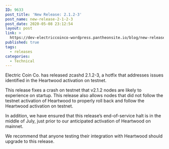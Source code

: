 ```yaml
---
ID: 9633
post_title: 'New Release: 2.1.2-3'
post_name: new-release-2-1-2-3
post_date: 2020-05-08 23:12:54
layout: post
link: >
  https://dev-electriccoinco-wordpress.pantheonsite.io/blog/new-release-2-1-2-3/
published: true
tags:
  - releases
categories:
  - Technical
---
```

<!-- wp:paragraph -->
<p>Electric Coin Co. has released <span style="font-weight: 400;">zcashd 2.1.2-3, a hotfix that addresses issues identified in the Heartwood activation on testnet.</span></p>
<!-- /wp:paragraph -->

<!-- wp:paragraph -->
<p><span style="font-weight: 400;">This release fixes a crash on testnet that v2.1.2 nodes are likely to experience on startup. This release also allows nodes that did not follow the testnet activation of Heartwood to properly roll back and follow the Heartwood activation on testnet.</span></p>
<p><span style="font-weight: 400;">In addition, we have ensured that this release’s end-of-service halt is in the middle of July, just prior to our anticipated activation of Heartwood on mainnet.</span></p>
<p><span style="font-weight: 400;">We recommend that anyone testing their integration with Heartwood should upgrade to this release.</span></p>
<p>&nbsp;</p>
<!-- /wp:paragraph -->